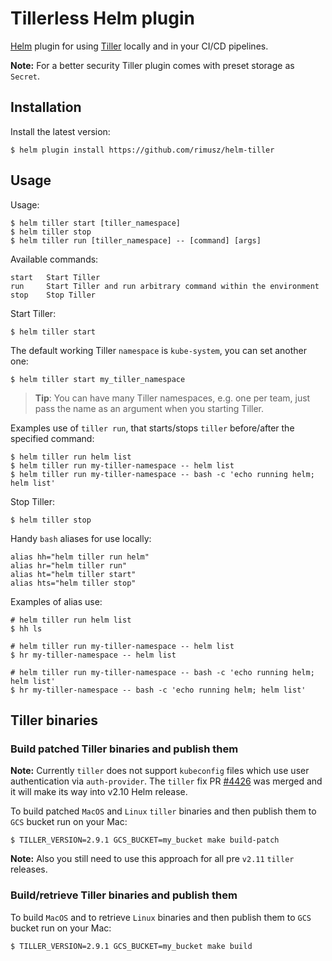 # Tillerless Helm plugin

[Helm](https://helm.sh) plugin for using [Tiller](https://docs.helm.sh/using_helm/#installing-tiller) locally and in your CI/CD pipelines.

**Note:** For a better security Tiller plugin comes with preset storage as `Secret`.

## Installation

Install the latest version:

```shell
$ helm plugin install https://github.com/rimusz/helm-tiller
```

## Usage

Usage:

```shell
$ helm tiller start [tiller_namespace]
$ helm tiller stop
$ helm tiller run [tiller_namespace] -- [command] [args]
```

Available commands:

```
start   Start Tiller
run     Start Tiller and run arbitrary command within the environment
stop    Stop Tiller
```

Start Tiller:

```shell
$ helm tiller start
```

The default working Tiller `namespace` is `kube-system`, you can set another one:

```shell
$ helm tiller start my_tiller_namespace
```

> **Tip**: You can have many Tiller namespaces, e.g. one per team, just pass the name as an argument when you starting Tiller.

Examples use of `tiller run`, that starts/stops `tiller` before/after the specified command:

```shell
$ helm tiller run helm list
$ helm tiller run my-tiller-namespace -- helm list
$ helm tiller run my-tiller-namespace -- bash -c 'echo running helm; helm list'
```

Stop Tiller:

```shell
$ helm tiller stop
```

Handy `bash` aliases for use locally:

```
alias hh="helm tiller run helm"
alias hr="helm tiller run"
alias ht="helm tiller start"
alias hts="helm tiller stop"
```

Examples of alias use:

```shell
# helm tiller run helm list
$ hh ls

# helm tiller run my-tiller-namespace -- helm list
$ hr my-tiller-namespace -- helm list

# helm tiller run my-tiller-namespace -- bash -c 'echo running helm; helm list'
$ hr my-tiller-namespace -- bash -c 'echo running helm; helm list'
```

## Tiller binaries

### Build patched Tiller binaries and publish them

**Note:** Currently `tiller` does not support `kubeconfig` files which use user authentication via `auth-provider`.
The `tiller` fix PR [#4426](https://github.com/helm/helm/pull/4426) was merged and it will make its way into v2.10 Helm release.

To build patched `MacOS` and `Linux` `tiller` binaries and then publish them to `GCS` bucket run on your Mac:

```shell
$ TILLER_VERSION=2.9.1 GCS_BUCKET=my_bucket make build-patch
```

**Note:** Also you still need to use this approach for all pre `v2.11` `tiller` releases.

### Build/retrieve Tiller binaries and publish them

To build `MacOS` and to retrieve `Linux` binaries and then publish them to `GCS` bucket run on your Mac:

```shell
$ TILLER_VERSION=2.9.1 GCS_BUCKET=my_bucket make build
```
